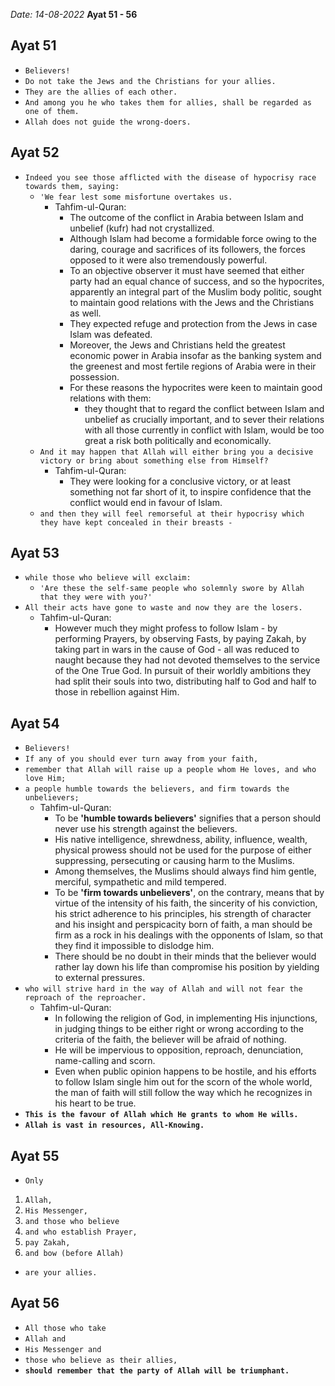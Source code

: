 *Date: 14-08-2022*
**Ayat 51 - 56**


## Ayat 51

- `Believers!`
- `Do not take the Jews and the Christians for your allies.`
- `They are the allies of each other.`
- `And among you he who takes them for allies, shall be regarded as one of them.`
- `Allah does not guide the wrong-doers.`

## Ayat 52

- `Indeed you see those afflicted with the disease of hypocrisy race towards them, saying:`
  - `'We fear lest some misfortune overtakes us.`
    - Tahfim-ul-Quran:
      - The outcome of the conflict in Arabia between Islam and unbelief (kufr) had not crystallized.
      - Although Islam had become a formidable force owing to the daring, courage and sacrifices of its followers, the forces opposed to it were also tremendously powerful.
      - To an objective observer it must have seemed that either party had an equal chance of success, and so the hypocrites, apparently an integral part of the Muslim body politic, sought to maintain good relations with the Jews and the Christians as well.
      - They expected refuge and protection from the Jews in case Islam was defeated.
      - Moreover, the Jews and Christians held the greatest economic power in Arabia insofar as the banking system and the greenest and most fertile regions of Arabia were in their possession.
      - For these reasons the hypocrites were keen to maintain good relations with them:
        - they thought that to regard the conflict between Islam and unbelief as crucially important, and to sever their relations with all those currently in conflict with Islam, would be too great a risk both politically and economically.
  - `And it may happen that Allah will either bring you a decisive victory or bring about something else from Himself?`
    - Tahfim-ul-Quran:
      - They were looking for a conclusive victory, or at least something not far short of it, to inspire confidence that the conflict would end in favour of Islam.
  - `and then they will feel remorseful at their hypocrisy which they have kept concealed in their breasts -`


## Ayat 53

- `while those who believe will exclaim:`
  - `'Are these the self-same people who solemnly swore by Allah that they were with you?'`
- `All their acts have gone to waste and now they are the losers.`
  - Tahfim-ul-Quran:
    - However much they might profess to follow Islam - by performing Prayers, by observing Fasts, by paying Zakah, by taking part in wars in the cause of God - all was reduced to naught because they had not devoted themselves to the service of the One True God. In pursuit of their worldly ambitions they had split their souls into two, distributing half to God and half to those in rebellion against Him.

## Ayat 54

- `Believers!`
- `If any of you should ever turn away from your faith,`
- `remember that Allah will raise up a people whom He loves, and who love Him;`
- `a people humble towards the believers, and firm towards the unbelievers;`
  - Tahfim-ul-Quran:
    - To be **'humble towards believers'** signifies that a person should never use his strength against the believers.
    - His native intelligence, shrewdness, ability, influence, wealth, physical prowess should not be used for the purpose of either suppressing, persecuting or causing harm to the Muslims.
    - Among themselves, the Muslims should always find him gentle, merciful, sympathetic and mild tempered.
    - To be **'firm towards unbelievers'**, on the contrary, means that by virtue of the intensity of his faith, the sincerity of his conviction, his strict adherence to his principles, his strength of character and his insight and perspicacity born of faith, a man should be firm as a rock in his dealings with the opponents of Islam, so that they find it impossible to dislodge him.
    - There should be no doubt in their minds that the believer would rather lay down his life than compromise his position by yielding to external pressures.
- `who will strive hard in the way of Allah and will not fear the reproach of the reproacher.`
  - Tahfim-ul-Quran:
    - In following the religion of God, in implementing His injunctions, in judging things to be either right or wrong according to the criteria of the faith, the believer will be afraid of nothing.
    - He will be impervious to opposition, reproach, denunciation, name-calling and scorn.
    - Even when public opinion happens to be hostile, and his efforts to follow Islam single him out for the scorn of the whole world, the man of faith will still follow the way which he recognizes in his heart to be true.
- **`This is the favour of Allah which He grants to whom He wills.`**
- **`Allah is vast in resources, All-Knowing.`**

## Ayat 55

- `Only`
1. `Allah,`
2. `His Messenger,`
3. `and those who believe`
4. `and who establish Prayer,`
5. `pay Zakah,`
6. `and bow (before Allah)`
- `are your allies.`

## Ayat 56

- `All those who take`
- `Allah and`
- `His Messenger and`
- `those who believe as their allies,`
- **`should remember that the party of Allah will be triumphant.`**